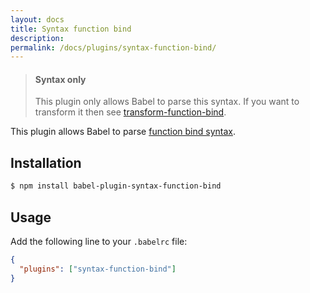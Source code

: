 ```yaml
---
layout: docs
title: Syntax function bind
description:
permalink: /docs/plugins/syntax-function-bind/
---
```


<blockquote class="babel-callout babel-callout-info">
  <h4>Syntax only</h4>
  <p>
    This plugin only allows Babel to parse this syntax. If you want to transform it then
    see <a href="/docs/plugins/transform-function-bind">transform-function-bind</a>.
  </p>
</blockquote>

This plugin allows Babel to parse [function bind syntax](https://github.com/zenparsing/es-function-bind).

## Installation

```sh
$ npm install babel-plugin-syntax-function-bind
```

## Usage

Add the following line to your `.babelrc` file:

```json
{
  "plugins": ["syntax-function-bind"]
}
```
